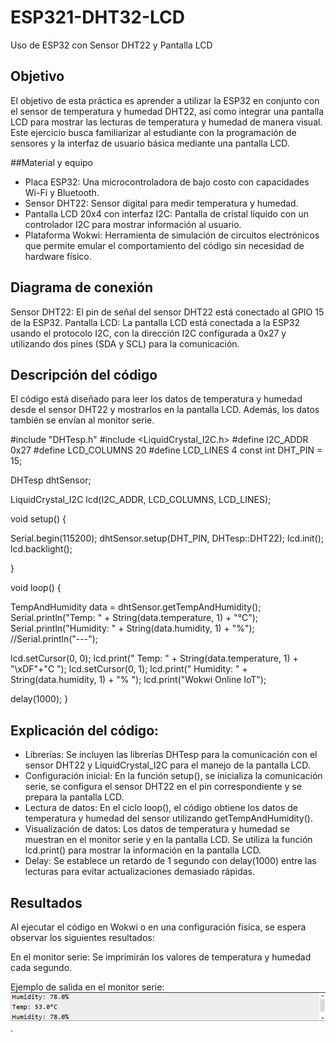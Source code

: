# ESP321-DHT32-LCD
Uso de ESP32 con Sensor DHT22 y Pantalla LCD

## Objetivo
El objetivo de esta práctica es aprender a utilizar la ESP32 en conjunto con el sensor de temperatura y humedad DHT22, así como integrar una pantalla LCD para mostrar las lecturas de temperatura y humedad de manera visual. Este ejercicio busca familiarizar al estudiante con la programación de sensores y la interfaz de usuario básica mediante una pantalla LCD.

##Material y equipo 
- Placa ESP32: Una microcontroladora de bajo costo con capacidades Wi-Fi y Bluetooth.
- Sensor DHT22: Sensor digital para medir temperatura y humedad.
- Pantalla LCD 20x4 con interfaz I2C: Pantalla de cristal líquido con un controlador I2C para mostrar información al usuario.
- Plataforma Wokwi: Herramienta de simulación de circuitos electrónicos que permite emular el comportamiento del código sin necesidad de hardware físico.
## Diagrama de conexión
Sensor DHT22: El pin de señal del sensor DHT22 está conectado al GPIO 15 de la ESP32.
Pantalla LCD: La pantalla LCD está conectada a la ESP32 usando el protocolo I2C, con la dirección I2C configurada a 0x27 y utilizando dos pines (SDA y SCL) para la comunicación.
## Descripción del código
El código está diseñado para leer los datos de temperatura y humedad desde el sensor DHT22 y mostrarlos en la pantalla LCD. Además, los datos también se envían al monitor serie.

#include "DHTesp.h"
#include <LiquidCrystal_I2C.h>
#define I2C_ADDR    0x27
#define LCD_COLUMNS 20
#define LCD_LINES   4
const int DHT_PIN = 15;

DHTesp dhtSensor;

LiquidCrystal_I2C lcd(I2C_ADDR, LCD_COLUMNS, LCD_LINES);

void setup() {

  Serial.begin(115200);
  dhtSensor.setup(DHT_PIN, DHTesp::DHT22);
  lcd.init();
  lcd.backlight();

}

void loop() {

  TempAndHumidity  data = dhtSensor.getTempAndHumidity();
  Serial.println("Temp: " + String(data.temperature, 1) + "°C");
  Serial.println("Humidity: " + String(data.humidity, 1) + "%");
//Serial.println("---");
  
  lcd.setCursor(0, 0);
  lcd.print("  Temp: " + String(data.temperature, 1) + "\xDF"+"C  ");
  lcd.setCursor(0, 1);
  lcd.print(" Humidity: " + String(data.humidity, 1) + "% ");
  lcd.print("Wokwi Online IoT");

  delay(1000);
}


## Explicación del código:
- Librerías: Se incluyen las librerías DHTesp para la comunicación con el sensor DHT22 y LiquidCrystal_I2C para el manejo de la pantalla LCD.
- Configuración inicial: En la función setup(), se inicializa la comunicación serie, se configura el sensor DHT22 en el pin correspondiente y se prepara la pantalla LCD.
- Lectura de datos: En el ciclo loop(), el código obtiene los datos de temperatura y humedad del sensor utilizando getTempAndHumidity().
- Visualización de datos: Los datos de temperatura y humedad se muestran en el monitor serie y en la pantalla LCD. Se utiliza la función lcd.print() para mostrar la información en la pantalla LCD.
- Delay: Se establece un retardo de 1 segundo con delay(1000) entre las lecturas para evitar actualizaciones demasiado rápidas.
## Resultados 
Al ejecutar el código en Wokwi o en una configuración física, se espera observar los siguientes resultados:

En el monitor serie: Se imprimirán los valores de temperatura y humedad cada segundo.

Ejemplo de salida en el monitor serie:
![Texto alternativo](https://github.com/ZurielO/ESP321-DHT32-LCD/blob/main/imagen_2024-12-15_155637361.png).
